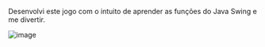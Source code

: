 Desenvolvi este jogo com o intuito de aprender as funções do Java Swing e me divertir.

![image](https://user-images.githubusercontent.com/90154109/181316557-b224c2ff-d2b8-4f5f-bfc3-2b53a1cccea8.png)
